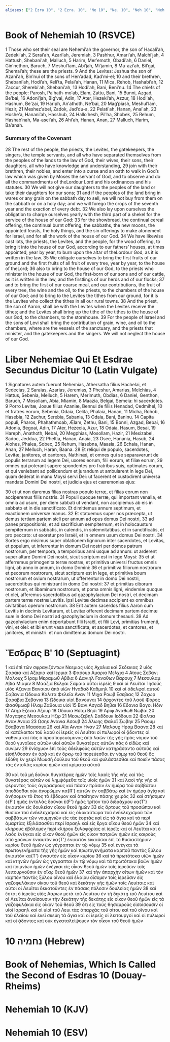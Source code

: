 ```yaml
---
aliases: ["2 Ezra 10", "2 Ezra. 10", "Ne 10", "Ne. 10", "Neh 10", "Neh. 10"]
---
```



# Book of Nehemiah 10 (RSVCE)

1 Those who set their seal are Nehemiʹah the governor, the son of Hacaliʹah, Zedekiʹah,
2 Seraiʹah, Azariʹah, Jeremiah,
3 Pashhur, Amariʹah, Malchiʹjah,
4 Hattush, Shebaniʹah, Malluch,
5 Harim, Merʹemoth, Obadiʹah,
6 Daniel, Ginʹnethon, Baruch,
7 Meshulʹlam, Abiʹjah, Miʹjamin,
8 Ma-aziʹah, Bilʹgai, Shemaiʹah; these are the priests.
9 And the Levites: Jeshua the son of Azaniʹah, Binʹnui of the sons of Henʹadad, Kadʹmi-el;
10 and their brethren, Shebaniʹah, Hodiʹah, Keliʹta, Pelaiʹah, Hanan,
11 Mica, Rehob, Hashabiʹah,
12 Zaccur, Sherebiʹah, Shebaniʹah,
13 Hodiʹah, Bani, Beniʹnu.
14 The chiefs of the people: Parosh, Paʹhath-moʹab, Elam, Zattu, Bani,
15 Bunni, Azgad, Beʹbai,
16 Adoniʹjah, Bigʹvai, Adin,
17 Ater, Hezekiʹah, Azzur,
18 Hodiʹah, Hashum, Beʹzai,
19 Hariph, Anʹathoth, Neʹbai,
20 Magʹpiash, Meshulʹlam, Hezir,
21 Meshezʹabel, Zadok, Jadʹdu-a,
22 Pelatiʹah, Hanan, Anaiʹah,
23 Hosheʹa, Hananiʹah, Hasshub,
24 Halloʹhesh, Pilʹha, Shobek,
25 Rehum, Hashabʹnah, Ma-aseiʹah,
26 Ahiʹah, Hanan, Anan,
27 Malluch, Harim, Baʹanah.
### Summary of the Covenant
28 The rest of the people, the priests, the Levites, the gatekeepers, the singers, the temple servants, and all who have separated themselves from the peoples of the lands to the law of God, their wives, their sons, their daughters, all who have knowledge and understanding,
29 join with their brethren, their nobles, and enter into a curse and an oath to walk in God’s law which was given by Moses the servant of God, and to observe and do all the commandments of theLordour Lord and his ordinances and his statutes.
30 We will not give our daughters to the peoples of the land or take their daughters for our sons;
31 and if the peoples of the land bring in wares or any grain on the sabbath day to sell, we will not buy from them on the sabbath or on a holy day; and we will forego the crops of the seventh year and the exaction of every debt.
32 We also lay upon ourselves the obligation to charge ourselves yearly with the third part of a shekel for the service of the house of our God:
33 for the showbread, the continual cereal offering, the continual burnt offering, the sabbaths, the new moons, the appointed feasts, the holy things, and the sin offerings to make atonement for Israel, and for all the work of the house of our God.
34 We have likewise cast lots, the priests, the Levites, and the people, for the wood offering, to bring it into the house of our God, according to our fathers’ houses, at times appointed, year by year, to burn upon the altar of theLordour God, as it is written in the law.
35 We obligate ourselves to bring the first fruits of our ground and the first fruits of all fruit of every tree, year by year, to the house of theLord;
36 also to bring to the house of our God, to the priests who minister in the house of our God, the first-born of our sons and of our cattle, as it is written in the law, and the firstlings of our herds and of our flocks;
37 and to bring the first of our coarse meal, and our contributions, the fruit of every tree, the wine and the oil, to the priests, to the chambers of the house of our God; and to bring to the Levites the tithes from our ground, for it is the Levites who collect the tithes in all our rural towns.
38 And the priest, the son of Aaron, shall be with the Levites when the Levites receive the tithes; and the Levites shall bring up the tithe of the tithes to the house of our God, to the chambers, to the storehouse.
39 For the people of Israel and the sons of Levi shall bring the contribution of grain, wine, and oil to the chambers, where are the vessels of the sanctuary, and the priests that minister, and the gatekeepers and the singers. We will not neglect the house of our God.


# Liber Nehemiae Qui Et Esdrae Secundus Dicitur 10 (Latin Vulgate)

1 Signatores autem fuerunt Nehemias, Athersatha filius Hachelai, et Sedecias,
2 Saraias, Azarias, Jeremias,
3 Pheshur, Amarias, Melchias,
4 Hattus, Sebenia, Melluch,
5 Harem, Merimuth, Obdias,
6 Daniel, Genthon, Baruch,
7 Mosollam, Abia, Miamin,
8 Maazia, Belgai, Semeia: hi sacerdotes.
9 Porro Levitæ, Josue filius Azaniæ, Bennui de filiis Henadad, Cedmihel,
10 et fratres eorum, Sebenia, Odaia, Celita, Phalaia, Hanan,
11 Micha, Rohob, Hasebia,
12 Zachur, Serebia, Sabania,
13 Odaia, Bani, Baninu.
14 Capita populi, Pharos, Phahathmoab, Ælam, Zethu, Bani,
15 Bonni, Azgad, Bebai,
16 Adonia, Begoai, Adin,
17 Ater, Hezecia, Azur,
18 Odaia, Hasum, Besai,
19 Hareph, Anathoth, Nebai,
20 Megphias, Mosollam, Hazir,
21 Mesizabel, Sadoc, Jeddua,
22 Pheltia, Hanan, Anaia,
23 Osee, Hanania, Hasub,
24 Alohes, Phalea, Sobec,
25 Rehum, Hasebna, Maasia,
26 Echaia, Hanan, Anan,
27 Melluch, Haran, Baana.
28 Et reliqui de populo, sacerdotes, Levitæ, janitores, et cantores, Nathinæi, et omnes qui se separaverunt de populis terrarum ad legem Dei, uxores eorum, filii eorum, et filiæ eorum,
29 omnes qui poterant sapere spondentes pro fratribus suis, optimates eorum, et qui veniebant ad pollicendum et jurandum ut ambularent in lege Dei, quam dederat in manu Moysi servi Dei: ut facerent et custodirent universa mandata Domini Dei nostri, et judicia ejus et cæremonias ejus:

30 et ut non daremus filias nostras populo terræ, et filias eorum non acciperemus filiis nostris.
31 Populi quoque terræ, qui important venalia, et omnia ad usum, per diem sabbati ut vendant, non accipiemus ab eis in sabbato et in die sanctificato. Et dimittemus annum septimum, et exactionem universæ manus.
32 Et statuemus super nos præcepta, ut demus tertiam partem sicli per annum ad opus domus Dei nostri,
33 ad panes propositionis, et ad sacrificium sempiternum, et in holocaustum sempiternum in sabbatis, in calendis, in solemnitatibus, et in sanctificatis, et pro peccato: ut exoretur pro Israël, et in omnem usum domus Dei nostri.
34 Sortes ergo misimus super oblationem lignorum inter sacerdotes, et Levitas, et populum, ut inferrentur in domum Dei nostri per domos patrum nostrorum, per tempora, a temporibus anni usque ad annum: ut arderent super altare Domini Dei nostri, sicut scriptum est in lege Moysi:
35 et ut afferremus primogenita terræ nostræ, et primitiva universi fructus omnis ligni, ab anno in annum, in domo Domini:
36 et primitiva filiorum nostrorum et pecorum nostrorum, sicut scriptum est in lege, et primitiva boum nostrorum et ovium nostrarum, ut offerrentur in domo Dei nostri, sacerdotibus qui ministrant in domo Dei nostri:
37 et primitias ciborum nostrorum, et libaminum nostrorum, et poma omnis ligni, vindemiæ quoque et olei, afferemus sacerdotibus ad gazophylacium Dei nostri, et decimam partem terræ nostræ Levitis. Ipsi Levitæ decimas accipient ex omnibus civitatibus operum nostrorum.
38 Erit autem sacerdos filius Aaron cum Levitis in decimis Levitarum, et Levitæ offerent decimam partem decimæ suæ in domo Dei nostri ad gazophylacium in domum thesauri.
39 Ad gazophylacium enim deportabunt filii Israël, et filii Levi, primitias frumenti, vini, et olei: et ibi erunt vasa sanctificata, et sacerdotes, et cantores, et janitores, et ministri: et non dimittemus domum Dei nostri.


# Ἔσδρας Βʹ 10 (Septuagint)

1 καὶ ἐπὶ τῶν σφραγιζόντων Νεεμιας υἱὸς Αχαλια καὶ Σεδεκιας
2 υἱὸς Σαραια καὶ Αζαρια καὶ Ιερμια
3 Φασουρ Αμαρια Μελχια
4 Ατους Σεβανι Μαλουχ
5 Ιραμ Μεραμωθ Αβδια
6 Δανιηλ Γαναθων Βαρουχ
7 Μεσουλαμ Αβια Μιαμιν
8 Μααζια Βελγαι Σαμαια οὗτοι ἱερεῖς
9 καὶ οἱ Λευῖται Ἰησοῦς υἱὸς Αζανια Βαναιου ἀπὸ υἱῶν Ηναδαδ Καδμιηλ
10 καὶ οἱ ἀδελφοὶ αὐτοῦ Σαβανια Ωδουια Καλιτα Φελεϊα Αναν
11 Μιχα Ροωβ Εσεβιας
12 Ζαχωρ Σαραβια Σεβανια
13 Ωδουια υἱοὶ Βανουναι
14 ἄρχοντες τοῦ λαοῦ Φορος Φααθμωαβ Ηλαμ Ζαθουια υἱοὶ
15 Βανι Ασγαδ Βηβαι
16 Εδανια Βαγοι Ηδιν
17 Ατηρ Εζεκια Αζουρ
18 Οδουια Ησαμ Βησι
19 Αριφ Αναθωθ Νωβαι
20 Μαγαφης Μεσουλαμ Ηζιρ
21 Μεσωζεβηλ Σαδδουκ Ιεδδουα
22 Φαλτια Αναν Αναια
23 Ωσηε Ανανια Ασουβ
24 Αλωης Φαλαϊ Σωβηκ
25 Ραουμ Εσαβανα Μαασαια
26 καὶ Αϊα Αιναν Ηναν
27 Μαλουχ Ηραμ Βαανα
28 καὶ οἱ κατάλοιποι τοῦ λαοῦ οἱ ἱερεῖς οἱ Λευῖται οἱ πυλωροί οἱ ᾄδοντες οἱ ναθινιμ καὶ πᾶς ὁ προσπορευόμενος ἀπὸ λαῶν τῆς γῆς πρὸς νόμον τοῦ θεοῦ γυναῖκες αὐτῶν υἱοὶ αὐτῶν θυγατέρες αὐτῶν πᾶς ὁ εἰδὼς καὶ συνίων
29 ἐνίσχυον ἐπὶ τοὺς ἀδελφοὺς αὐτῶν κατηράσαντο αὐτοὺς καὶ εἰσήλθοσαν ἐν ἀρᾷ καὶ ἐν ὅρκῳ τοῦ πορεύεσθαι ἐν νόμῳ τοῦ θεοῦ ὃς ἐδόθη ἐν χειρὶ Μωυσῆ δούλου τοῦ θεοῦ καὶ φυλάσσεσθαι καὶ ποιεῖν πάσας τὰς ἐντολὰς κυρίου ἡμῶν καὶ κρίματα αὐτοῦ

30 καὶ τοῦ μὴ δοῦναι θυγατέρας ἡμῶν τοῖς λαοῖς τῆς γῆς καὶ τὰς θυγατέρας αὐτῶν οὐ λημψόμεθα τοῖς υἱοῖς ἡμῶν
31 καὶ λαοὶ τῆς γῆς οἱ φέροντες τοὺς ἀγορασμοὺς καὶ πᾶσαν πρᾶσιν ἐν ἡμέρᾳ τοῦ σαββάτου ἀποδόσθαι οὐκ ἀγορῶμεν πα{R'} αὐτῶν ἐν σαββάτῳ καὶ ἐν ἡμέρᾳ ἁγίᾳ καὶ ἀνήσομεν τὸ ἔτος τὸ ἕβδομον καὶ ἀπαίτησιν πάσης χειρός
32 καὶ στήσομεν ἐ{F'} ἡμᾶς ἐντολὰς δοῦναι ἐ{F'} ἡμᾶς τρίτον τοῦ διδράχμου κα{T'} ἐνιαυτὸν εἰς δουλείαν οἴκου θεοῦ ἡμῶν
33 εἰς ἄρτους τοῦ προσώπου καὶ θυσίαν τοῦ ἐνδελεχισμοῦ καὶ εἰς ὁλοκαύτωμα τοῦ ἐνδελεχισμοῦ τῶν σαββάτων τῶν νουμηνιῶν εἰς τὰς ἑορτὰς καὶ εἰς τὰ ἅγια καὶ τὰ περὶ ἁμαρτίας ἐξιλάσασθαι περὶ Ισραηλ καὶ εἰς ἔργα οἴκου θεοῦ ἡμῶν
34 καὶ κλήρους ἐβάλομεν περὶ κλήρου ξυλοφορίας οἱ ἱερεῖς καὶ οἱ Λευῖται καὶ ὁ λαός ἐνέγκαι εἰς οἶκον θεοῦ ἡμῶν εἰς οἶκον πατριῶν ἡμῶν εἰς καιροὺς ἀπὸ χρόνων ἐνιαυτὸν κα{T'} ἐνιαυτόν ἐκκαῦσαι ἐπὶ τὸ θυσιαστήριον κυρίου θεοῦ ἡμῶν ὡς γέγραπται ἐν τῷ νόμῳ
35 καὶ ἐνέγκαι τὰ πρωτογενήματα τῆς γῆς ἡμῶν καὶ πρωτογενήματα καρποῦ παντὸς ξύλου ἐνιαυτὸν κα{T'} ἐνιαυτὸν εἰς οἶκον κυρίου
36 καὶ τὰ πρωτότοκα υἱῶν ἡμῶν καὶ κτηνῶν ἡμῶν ὡς γέγραπται ἐν τῷ νόμῳ καὶ τὰ πρωτότοκα βοῶν ἡμῶν καὶ ποιμνίων ἡμῶν ἐνέγκαι εἰς οἶκον θεοῦ ἡμῶν τοῖς ἱερεῦσιν τοῖς λειτουργοῦσιν ἐν οἴκῳ θεοῦ ἡμῶν
37 καὶ τὴν ἀπαρχὴν σίτων ἡμῶν καὶ τὸν καρπὸν παντὸς ξύλου οἴνου καὶ ἐλαίου οἴσομεν τοῖς ἱερεῦσιν εἰς γαζοφυλάκιον οἴκου τοῦ θεοῦ καὶ δεκάτην γῆς ἡμῶν τοῖς Λευίταις καὶ αὐτοὶ οἱ Λευῖται δεκατοῦντες ἐν πάσαις πόλεσιν δουλείας ἡμῶν
38 καὶ ἔσται ὁ ἱερεὺς υἱὸς Ααρων μετὰ τοῦ Λευίτου ἐν τῇ δεκάτῃ τοῦ Λευίτου καὶ οἱ Λευῖται ἀνοίσουσιν τὴν δεκάτην τῆς δεκάτης εἰς οἶκον θεοῦ ἡμῶν εἰς τὰ γαζοφυλάκια εἰς οἶκον τοῦ θεοῦ
39 ὅτι εἰς τοὺς θησαυροὺς εἰσοίσουσιν οἱ υἱοὶ Ισραηλ καὶ οἱ υἱοὶ τοῦ Λευι τὰς ἀπαρχὰς τοῦ σίτου καὶ τοῦ οἴνου καὶ τοῦ ἐλαίου καὶ ἐκεῖ σκεύη τὰ ἅγια καὶ οἱ ἱερεῖς οἱ λειτουργοὶ καὶ οἱ πυλωροὶ καὶ οἱ ᾄδοντες καὶ οὐκ ἐγκαταλείψομεν τὸν οἶκον τοῦ θεοῦ ἡμῶν


# 10 נחמיה (Hebrew)


# Book of Nehemias, Which Is Called the Second of Esdras 10 (Douay-Rheims)


# Nehemiah 10 (KJV)


# Nehemiah 10 (ESV)

